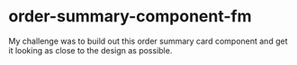 # order-summary-component-fm
My challenge was to build out this order summary card component and get it looking as close to the design as possible.

